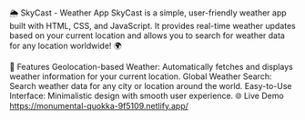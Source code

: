 🌦️ SkyCast - Weather App
SkyCast is a simple, user-friendly weather app built with HTML, CSS, and JavaScript. It provides real-time weather updates based on your current location and allows you to search for weather data for any location worldwide! 🌍

🚀 Features
Geolocation-based Weather: Automatically fetches and displays weather information for your current location.
Global Weather Search: Search weather data for any city or location around the world.
Easy-to-Use Interface: Minimalistic design with smooth user experience.
🌐 Live Demo
https://monumental-quokka-9f5109.netlify.app/
